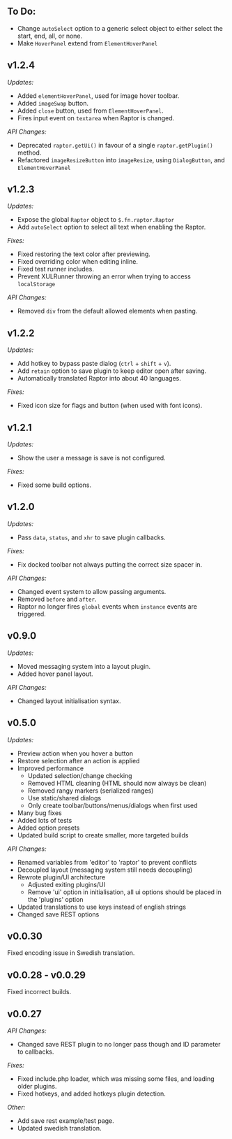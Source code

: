 To Do:
---

 - Change `autoSelect` option to a generic select object to either select the start, end, all, or none.
 - Make `HoverPanel` extend from `ElementHoverPanel` 

v1.2.4
---

*Updates:*

 - Added `elementHoverPanel`, used for image hover toolbar.
 - Added `imageSwap` button.
 - Added `close` button, used from `ElementHoverPanel`.
 - Fires input event on `textarea` when Raptor is changed.

*API Changes:*

 - Deprecated `raptor.getUi()` in favour of a single `raptor.getPlugin()` method.
 - Refactored `imageResizeButton` into `imageResize`, using `DialogButton`, and `ElementHoverPanel`

v1.2.3
---

*Updates:*

 - Expose the global `Raptor` object to `$.fn.raptor.Raptor`
 - Add `autoSelect` option to select all text when enabling the Raptor. 

*Fixes:*

 - Fixed restoring the text color after previewing.
 - Fixed overriding color when editing inline.
 - Fixed test runner includes.
 - Prevent XULRunner throwing an error when trying to access `localStorage`
 
*API Changes:*

 - Removed `div` from the default allowed elements when pasting.

v1.2.2
---

*Updates:*

 - Add hotkey to bypass paste dialog (`ctrl` + `shift` + `v`).
 - Add `retain` option to save plugin to keep editor open after saving.
 - Automatically translated Raptor into about 40 languages.

*Fixes:*

 - Fixed icon size for flags and button (when used with font icons).

v1.2.1
---

*Updates:*

 - Show the user a message is save is not configured.

*Fixes:*

 - Fixed some build options.

v1.2.0
---

*Updates:*

 - Pass `data`, `status`, and `xhr` to save plugin callbacks.

*Fixes:*

 - Fix docked toolbar not always putting the correct size spacer in.
 
*API Changes:*

 - Changed event system to allow passing arguments.
 - Removed `before` and `after`.
 - Raptor no longer fires `global` events when `instance` events are triggered.

v0.9.0
---

*Updates:*

 - Moved messaging system into a layout plugin.
 - Added hover panel layout.

*API Changes:*

 - Changed layout initialisation syntax.

v0.5.0
---

*Updates:*

 - Preview action when you hover a button
 - Restore selection after an action is applied
 - Improved performance
   - Updated selection/change checking
   - Removed HTML cleaning (HTML should now always be clean)
   - Removed rangy markers (serialized ranges)
   - Use static/shared dialogs
   - Only create toolbar/buttons/menus/dialogs when first used
 - Many bug fixes
 - Added lots of tests
 - Added option presets
 - Updated build script to create smaller, more targeted builds

*API Changes:*

 - Renamed variables from 'editor' to 'raptor' to prevent conflicts
 - Decoupled layout (messaging system still needs decoupling)
 - Rewrote plugin/UI architecture
   - Adjusted exiting plugins/UI
   - Remove 'ui' option in initialisation, all ui options should be placed in the 'plugins' option
 - Updated translations to use keys instead of english strings
 - Changed save REST options


v0.0.30
---
Fixed encoding issue in Swedish translation.

v0.0.28 - v0.0.29
---
Fixed incorrect builds.

v0.0.27
---

*API Changes:*

 - Changed save REST plugin to no longer pass though and ID parameter to callbacks.

*Fixes:*

 - Fixed include.php loader, which was missing some files, and loading older plugins.
 - Fixed hotkeys, and added hotkeys plugin detection.

*Other:*

 - Add save rest example/test page.
 - Updated swedish translation.

